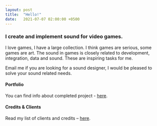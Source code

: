 ```yaml
---
layout: post
title:  "Hello!"
date:   2021-07-07 02:00:00 +0500
---
```


### I create and implement sound for video games. 

I love games, I have a large collection. I think games are serious, some games are art.
The sound in games is closely related to development, integration, data and sound. These are inspiring tasks for me.

Email me if you are looking for a sound designer, I would be pleased to solve your sound related needs.

#### Portfolio

You can find info about completed project - [here](https://ivanvodoleev.github.io/portfolio/).

#### Credits & Clients

Read my list of clients and credits – [here](https://ivanvodoleev.github.io/credits/). 